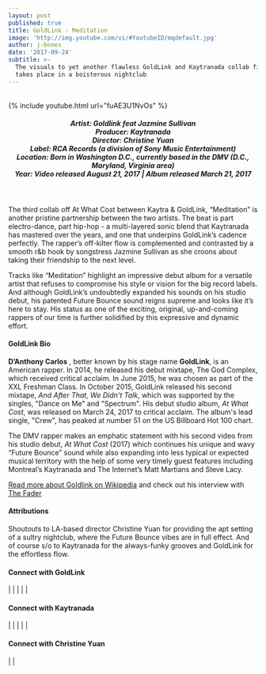```yaml
---
layout: post
published: true
title: GoldLink - Meditation
image: 'http://img.youtube.com/vi/#YoutubeID/mqdefault.jpg'
author: j-bones
date: '2017-09-24'
subtitle: >-
  The visuals to yet another flawless GoldLink and Kaytranada collab fittingly
  takes place in a boisterous nightclub
---
```

<br />
{% include youtube.html url="fuAE3U1NvOs" %} 
<br>
<h5 style="text-align: center;">
Artist: Goldlink feat Jazmine Sullivan <br>
Producer: Kaytranada <br>
Director: Christine Yuan<br>
Label: RCA Records (a division of Sony Music Entertainment) <br>
Location: Born in Washington D.C., currently based in the DMV (D.C., Maryland, Virginia area) <br>
Year: Video released August 21, 2017 | Album released March 21, 2017
</h5>
<br>

The third collab off At What Cost between Kaytra & GoldLink, “Meditation” is another pristine partnership between the two artists. The beat is part electro-dance, part hip-hop - a multi-layered sonic blend that Kaytranada has mastered over the years, and one that underpins GoldLink’s cadence perfectly. The rapper’s off-kilter flow is complemented and contrasted by a smooth r&b hook by songstress Jazmine Sullivan as she croons about taking their friendship to the next level.  

Tracks like “Meditation” highlight an impressive debut album for a versatile artist that refuses to compromise his style or vision for the big record labels. And although GoldLink’s undoubtedly expanded his sounds on his studio debut, his patented Future Bounce sound reigns supreme and looks like it’s here to stay. His status as one of the exciting, original, up-and-coming rappers of our time is further solidified by this expressive and dynamic effort. 

#### GoldLink Bio

**D’Anthony Carlos** , better known by his stage name **GoldLink**, is an American rapper. In 2014, he released his debut mixtape, The God Complex, which received critical acclaim. In June 2015, he was chosen as part of the XXL Freshman Class. In October 2015, GoldLink released his second mixtape, *And After That, We Didn't Talk*, which was supported by the singles, "Dance on Me" and "Spectrum". His debut studio album, *At What Cost*, was released on March 24, 2017 to critical acclaim. The album's lead single, "Crew", has peaked at number 51 on the US Billboard Hot 100 chart.

The DMV rapper makes an emphatic statement with his second video from his studio debut, *At What Cost* (2017) which continues his unique and wavy “Future Bounce” sound while also expanding into less typical or expected musical territory with the help of some very timely guest features including Montreal’s Kaytranada and The Internet’s Matt Martians and Steve Lacy. 

<a href="https://en.wikipedia.org/wiki/GoldLink" target="_blank">Read more about Goldlink on Wikipedia</a> and check out his interview with <a href="https://www.wikipedia.org/" target="_blank">The Fader</a>

#### Attributions

Shoutouts to LA-based director Christine Yuan for providing the apt setting of a sultry nightclub, where the Future Bounce vibes are in full effect. And of course s/o to Kaytranada for the always-funky grooves and GoldLink for the effortless flow. 

#### Connect with GoldLink 

<a class="fa fa-globe" href="http://www.goldlink,info" target="_blank"></a> | 
<a class="fa fa-facebook" href="https://www.facebook.com/goldlink" target="_blank"></a> | 
<a class="fa fa-instagram" href="https://www.instagram.com/goldlink" target="_blank"></a> | 
<a class="fa fa-soundcloud" href="https://soundcloud.com/goldlink" target="_blank"></a> | 
<a class="fa fa-twitter" href="https://twitter.com/goldlink" target="_blank"></a> | 
<a class="fa fa-youtube" href="https://www.youtube.com/user/SquaaashClubLLC" target="_blank"></a>

#### Connect with Kaytranada 

<a class="fa fa-globe" href="http://www.kaytranada,com" target="_blank"></a> | 
<a class="fa fa-facebook" href="https://www.facebook.com/kaytranada" target="_blank"></a> | 
<a class="fa fa-instagram" href="https://www.instagram.com/kaytranada" target="_blank"></a> | 
<a class="fa fa-soundcloud" href="https://soundcloud.com/kaytranada" target="_blank"></a> | 
<a class="fa fa-twitter" href="https://twitter.com/kaytranada" target="_blank"></a> | 
<a class="fa fa-youtube" href="https://www.youtube.com/channel/UCJwaqVwGHi73m-WQWK3QODw" target="_blank"></a>

#### Connect with Christine Yuan 

<a class="fa fa-globe" href="http://www.christineyuan.com/" target="_blank"></a> | 
<a class="fa fa-instagram" href="https://www.instagram.com/christineyuan" target="_blank"></a> |  
<a class="fa fa-vimeo" href="https://vimeo.com/christineyuan" target="_blank"></a> 
